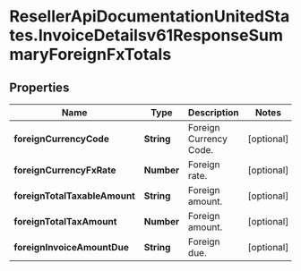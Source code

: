 # ResellerApiDocumentationUnitedStates.InvoiceDetailsv61ResponseSummaryForeignFxTotals

## Properties

Name | Type | Description | Notes
------------ | ------------- | ------------- | -------------
**foreignCurrencyCode** | **String** | Foreign Currency Code. | [optional] 
**foreignCurrencyFxRate** | **Number** | Foreign rate. | [optional] 
**foreignTotalTaxableAmount** | **String** | Foreign amount. | [optional] 
**foreignTotalTaxAmount** | **Number** | Foreign amount. | [optional] 
**foreignInvoiceAmountDue** | **String** | Foreign due. | [optional] 


